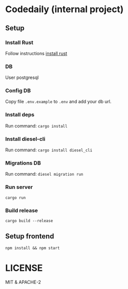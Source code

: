 # Codedaily (internal project)


## Setup

### Install Rust

Follow instructions [install rust](https://www.rust-lang.org/en-US/install.html)

### DB

User postgresql

### Config DB

Copy file `.env.example` to `.env` and add your db url.

### Install deps

Run command: `cargo install`

### Install diesel-cli

Run command: `cargo install diesel_cli`

### Migrations DB

Run command: `diesel migration run`

### Run server

`cargo run`

### Build release
`cargo build --release`

## Setup frontend

`npm install && npm start`


# LICENSE

MIT & APACHE-2



